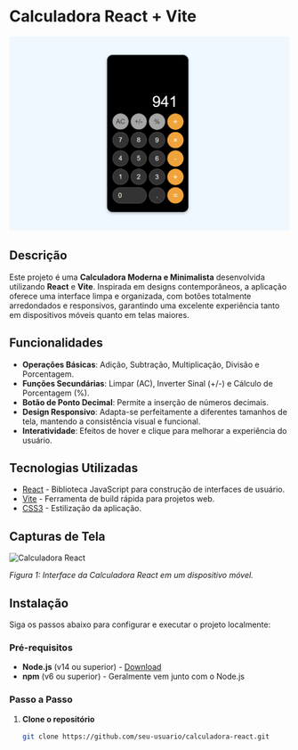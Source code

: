# Calculadora React + Vite

![Calculadora React](./src/imgs/Calculadora-React.png)

## Descrição

Este projeto é uma **Calculadora Moderna e Minimalista** desenvolvida utilizando **React** e **Vite**. Inspirada em designs contemporâneos, a aplicação oferece uma interface limpa e organizada, com botões totalmente arredondados e responsivos, garantindo uma excelente experiência tanto em dispositivos móveis quanto em telas maiores.

## Funcionalidades

- **Operações Básicas**: Adição, Subtração, Multiplicação, Divisão e Porcentagem.
- **Funções Secundárias**: Limpar (AC), Inverter Sinal (+/-) e Cálculo de Porcentagem (%).
- **Botão de Ponto Decimal**: Permite a inserção de números decimais.
- **Design Responsivo**: Adapta-se perfeitamente a diferentes tamanhos de tela, mantendo a consistência visual e funcional.
- **Interatividade**: Efeitos de hover e clique para melhorar a experiência do usuário.

## Tecnologias Utilizadas

- [React](https://reactjs.org/) - Biblioteca JavaScript para construção de interfaces de usuário.
- [Vite](https://vitejs.dev/) - Ferramenta de build rápida para projetos web.
- [CSS3](https://developer.mozilla.org/pt-BR/docs/Web/CSS) - Estilização da aplicação.

## Capturas de Tela

![Calculadora React](./screenshot.png)

*Figura 1: Interface da Calculadora React em um dispositivo móvel.*

## Instalação

Siga os passos abaixo para configurar e executar o projeto localmente:

### Pré-requisitos

- **Node.js** (v14 ou superior) - [Download](https://nodejs.org/)
- **npm** (v6 ou superior) - Geralmente vem junto com o Node.js

### Passo a Passo

1. **Clone o repositório**

   ```bash
   git clone https://github.com/seu-usuario/calculadora-react.git
